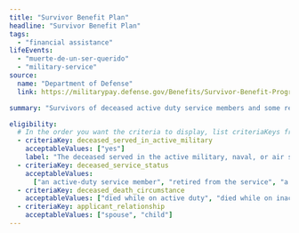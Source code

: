 ```yaml
---
title: "Survivor Benefit Plan"
headline: "Survivor Benefit Plan"
tags:
  - "financial assistance"
lifeEvents:
  - "muerte-de-un-ser-querido"
  - "military-service"
source:
  name: "Department of Defense"
  link: https://militarypay.defense.gov/Benefits/Survivor-Benefit-Program/

summary: "Survivors of deceased active duty service members and some retired and reserve members may be eligible for up to 55% of the member's retired pay."

eligibility:
  # In the order you want the criteria to display, list criteriaKeys from the csv here, each followed by a comma-separated list of which values indicate eligibility for that criteria. Wrap individual values in quotes if they have inner commas.
  - criteriaKey: deceased_served_in_active_military
    acceptableValues: ["yes"]
    label: "The deceased served in the active military, naval, or air service."
  - criteriaKey: deceased_service_status
    acceptableValues:
      ["an active-duty service member", "retired from the service", "a member of the National Guard or Reserves"]
  - criteriaKey: deceased_death_circumstance
    acceptableValues: ["died while on active duty", "died while on inactive-duty training"]
  - criteriaKey: applicant_relationship
    acceptableValues: ["spouse", "child"]
---
```


